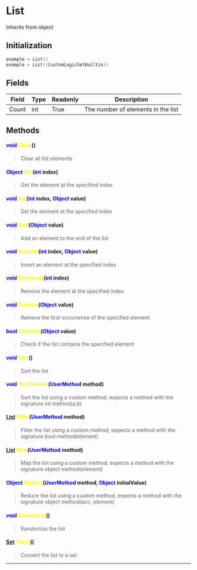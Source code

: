 # List
Inherits from object
## Initialization
```csharp
example = List()
example = List((CustomLogicSetBuiltin))
```
## Fields
|Field|Type|Readonly|Description|
|---|---|---|---|
|Count|int|True|The number of elements in the list|
## Methods
#### <span style="color:blue;">void</span> <span style="color:yellow;">Clear</span>()
> Clear all list elements
#### <span style="color:blue;">Object</span> <span style="color:yellow;">Get</span>(<span style="color:blue;">int</span> index)
> Get the element at the specified index
#### <span style="color:blue;">void</span> <span style="color:yellow;">Set</span>(<span style="color:blue;">int</span> index, <span style="color:blue;">Object</span> value)
> Set the element at the specified index
#### <span style="color:blue;">void</span> <span style="color:yellow;">Add</span>(<span style="color:blue;">Object</span> value)
> Add an element to the end of the list
#### <span style="color:blue;">void</span> <span style="color:yellow;">InsertAt</span>(<span style="color:blue;">int</span> index, <span style="color:blue;">Object</span> value)
> Insert an element at the specified index
#### <span style="color:blue;">void</span> <span style="color:yellow;">RemoveAt</span>(<span style="color:blue;">int</span> index)
> Remove the element at the specified index
#### <span style="color:blue;">void</span> <span style="color:yellow;">Remove</span>(<span style="color:blue;">Object</span> value)
> Remove the first occurrence of the specified element
#### <span style="color:blue;">bool</span> <span style="color:yellow;">Contains</span>(<span style="color:blue;">Object</span> value)
> Check if the list contains the specified element
#### <span style="color:blue;">void</span> <span style="color:yellow;">Sort</span>()
> Sort the list
#### <span style="color:blue;">void</span> <span style="color:yellow;">SortCustom</span>(<span style="color:blue;">UserMethod</span> method)
> Sort the list using a custom method, expects a method with the signature int method(a,b)
#### <span style="color:blue;">[List](../objects/List.md)</span> <span style="color:yellow;">Filter</span>(<span style="color:blue;">UserMethod</span> method)
> Filter the list using a custom method, expects a method with the signature bool method(element)
#### <span style="color:blue;">[List](../objects/List.md)</span> <span style="color:yellow;">Map</span>(<span style="color:blue;">UserMethod</span> method)
> Map the list using a custom method, expects a method with the signature object method(element)
#### <span style="color:blue;">Object</span> <span style="color:yellow;">Reduce</span>(<span style="color:blue;">UserMethod</span> method, <span style="color:blue;">Object</span> initialValue)
> Reduce the list using a custom method, expects a method with the signature object method(acc, element)
#### <span style="color:blue;">void</span> <span style="color:yellow;">Randomize</span>()
> Randomize the list
#### <span style="color:blue;">[Set](../objects/Set.md)</span> <span style="color:yellow;">ToSet</span>()
> Convert the list to a set

---


